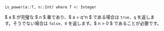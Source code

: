 ```
is_power(a::T, n::Int) where T <: Integer
```

$ a $ が完璧な $ n $ 乗であり、$ a = q^n $ である場合は `true, q` を返します。そうでない場合は `false, 0` を返します。$ n > 0 $ であることが必要です。
